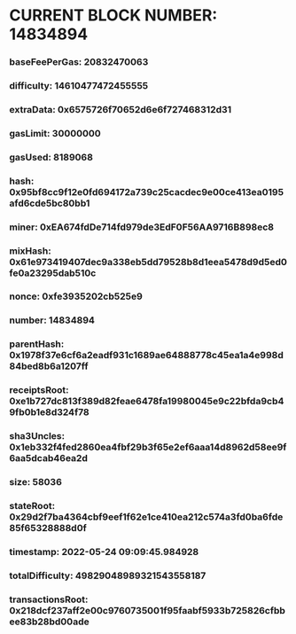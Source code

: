 # CURRENT BLOCK NUMBER: 14834894

### baseFeePerGas: 20832470063
### difficulty: 14610477472455555
### extraData: 0x6575726f70652d6e6f727468312d31
### gasLimit: 30000000
### gasUsed: 8189068
### hash: 0x95bf8cc9f12e0fd694172a739c25cacdec9e00ce413ea0195afd6cde5bc80bb1
### miner: 0xEA674fdDe714fd979de3EdF0F56AA9716B898ec8
### mixHash: 0x61e973419407dec9a338eb5dd79528b8d1eea5478d9d5ed0fe0a23295dab510c
### nonce: 0xfe3935202cb525e9
### number: 14834894
### parentHash: 0x1978f37e6cf6a2eadf931c1689ae64888778c45ea1a4e998d84bed8b6a1207ff
### receiptsRoot: 0xe1b727dc813f389d82feae6478fa19980045e9c22bfda9cb49fb0b1e8d324f78
### sha3Uncles: 0x1eb332f4fed2860ea4fbf29b3f65e2ef6aaa14d8962d58ee9f6aa5dcab46ea2d
### size: 58036
### stateRoot: 0x29d2f7ba4364cbf9eef1f62e1ce410ea212c574a3fd0ba6fde85f65328888d0f
### timestamp: 2022-05-24 09:09:45.984928
### totalDifficulty: 49829048989321543558187
### transactionsRoot: 0x218dcf237aff2e00c9760735001f95faabf5933b725826cfbbee83b28bd00ade
